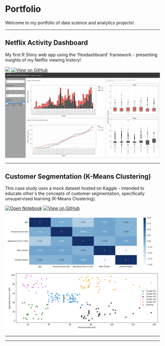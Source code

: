 # Portfolio

Welcome to my portfolio of data science and analytics projects!

---

## Netflix Activity Dashboard 

My first R Shiny web app using the 'flexdashboard' framework - presenting insights of my Netflix viewing history! <br>

[![](https://img.shields.io/badge/Shiny-shinyapps.io-blue?style=flat&labelColor=white&logo=RStudio&logoColor=blue)](https://philipkfw.shinyapps.io/Netflix-Activity-Dashboard/)
[![View on GitHub](https://img.shields.io/badge/GitHub-View_on_GitHub-blue?logo=GitHub)](https://github.com/philipkfw/Netflix-Activity-Dashboard)
<img src="images/netflix_activity_dashboard_profile.png?raw=true"/>

---
## Customer Segmentation (K-Means Clustering)

This case study uses a mock dataset hosted on Kaggle - intended to educate other's the concepts of customer segmentation, specifically unsupervised learning (K-Means Clustering).

[![Open Notebook](https://img.shields.io/badge/Jupyter-Open_Notebook-blue?logo=Jupyter)](/html/customer-segmentation-analysis.html)
[![View on GitHub](https://img.shields.io/badge/GitHub-View_on_GitHub-blue?logo=GitHub)](https://github.com/philipkfw/Customer-Segmentation-Analysis)

<img src="images/customer_segmentation.png?raw=true"/>

---




---
